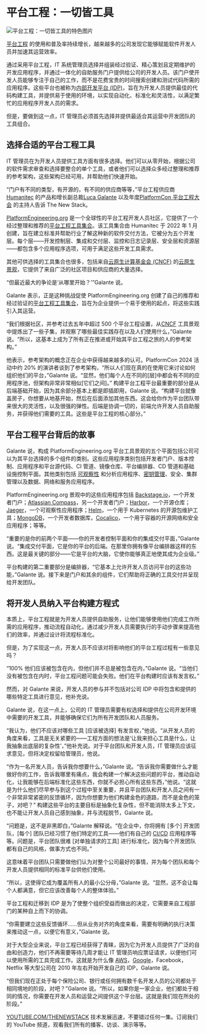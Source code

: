 # 平台工程：一切皆工具

![平台工程：一切皆工具的特色图片](https://cdn.thenewstack.io/media/2024/07/328685ee-thisisengineering-f7v66rfronu-unsplash-1024x683.jpg)

[平台工程](https://thenewstack.io/platform-engineering/) 的使用和普及率持续增长，越来越多的公司发现它能够赋能软件开发人员并加速其运营效率。

通过采用平台工程，IT 系统管理员选择并组装经过验证、精心策划且定期维护的开发应用程序，并通过一体化的自助服务门户提供给公司的开发人员。该门户使开发人员能够专注于自己的工作，而不是花费宝贵的时间搜索创建和测试代码所需的应用程序。这些平台也被称为[内部开发平台 (IDP)](https://thenewstack.io/the-hidden-benefits-of-internal-developer-platforms/)，旨在为开发人员提供最佳的代码构建工具，并提供易于使用的环境，以实现自动化、标准化和灵活性，以满足繁忙的应用程序开发人员的需求。

但是，要做到这一点，IT 管理员必须首先选择并提供最适合其运营中开发团队的工具组合。

## 选择合适的平台工程工具

IT 管理员在为开发人员提供工具方面有很多选择。他们可以从零开始，根据公司的软件需求审查和选择要整合的单个工具，或者他们可以选择众多经过整理和推荐的参考架构，这些架构已经可用，并帮助他们快速开始。

“门户有不同的类型，有开源的，有不同的供应商等等，”平台工程供应商[Humanitec](https://humanitec.com/?utm_content=inline+mention) 的产品和增长副总裁[Luca Galante](https://www.linkedin.com/in/luca-galante/) 以及年度[PlatformCon 平台工程大会](https://platformcon.com/) 的主持人告诉 The New Stack。

[PlatformEngineering.org](https://platformengineering.org/) 是一个全球性的平台工程开发人员社区，它提供了一个经过整理和推荐的[平台工程工具集合](https://platformengineering.org/platform-tooling)。该工具集合由 Humanitec 于 2022 年 1 月创建，旨在建立标准并帮助行业了解这种新的软件交付方法，它被分为五个开发层。每个层——开发控制层、集成和交付层、监控和日志记录层、安全层和资源层——都包含多个应用程序选项，可用于满足这些开发工具需求。

其他可供选择的工具集合也很多，包括来自[云原生计算基金会 (CNCF)](https://cncf.io/?utm_content=inline+mention) 的[云原生景观](https://landscape.cncf.io/?view-mode=grid)，它提供了来自广泛的社区项目和供应商的大量选择。

“但最近最大的争论是‘从哪里开始？’”Galante 说。

Galante 表示，正是这种挑战促使 PlatformEngineering.org 创建了自己的推荐和经过验证的[平台工程工具集合](https://thenewstack.io/7-great-tools-for-your-platform-engineering-toolchain/)，旨在为企业提供一个易于使用的起点，将这些实践引入其运营。

“我们根据社区，并参考过去五年中超过 500 个平台工程设置，从[CNCF](https://thenewstack.io/botkube-building-bridges-across-the-cncf-landscape/) 工具景观中提炼出了一些子集，并观察了哪些最佳实践存在以及人们使用什么，”Galante 说。“所以，这基本上成为了所有正在推进或开始其平台工程之旅的人的参考架构。”

他表示，参考架构的概念正在企业中获得越来越多的认可。PlatformCon 2024 活动中约 20% 的演讲者谈到了参考架构，“所以人们现在真的在使用它来讨论如何组织他们的平台，”Galante 说。“显然，他们每个人在不同的[层]中都会有不同的应用程序池，但架构非常非常相似[它们之间]。”
构建平台工程平台最重要的部分是从后端基础开始，因为其余部分基本上都是即插即用，Galante 说。“构建平台就像盖房子，你想要从地基开始，然后在后面添加其他东西。这会给你作为平台团队带来很大的灵活性，以及很强的弹性。后端是协调一切的，前端允许开发人员自助服务，并获得他们需要的工具。这些是平台工程的核心部分。”

## 平台工程平台背后的故事
Galante 说，构成 PlatformEngineering.org 平台工具景观的五个平面包括公司可以为其平台选择的多个组件的类别。这些应用程序类别包括开发者门户、版本控制、应用程序和平台源代码、CI 管道、镜像仓库、平台编排器、CD 管道和基础设施控制平面。其他类别包括 [可观察性](https://thenewstack.io/observability/) 和分析应用程序、[密钥管理](https://thenewstack.io/the-challenges-of-secrets-management-from-code-to-cloud/)、安全、集群管理以及数据、网络和服务应用程序。

PlatformEngineering.org 景观中的这些应用程序包括 [Backstage.io](https://platformengineering.org/tools/backstage-io-spotify)，一个开发者门户；[Atlassian Compass](https://platformengineering.org/tools/compass)，另一个开发者门户；[Harbor](https://platformengineering.org/tools/harbor)，一个开源仓库；[Jaeger](https://platformengineering.org/tools/jaeger)，一个可观察性应用程序；[Helm](https://platformengineering.org/tools/helm)，一个用于 Kubernetes 的开源包维护工具；[MongoDB](https://platformengineering.org/tools/mongodb)，一个开发者数据库，[Cocalico](https://platformengineering.org/tools/project-calico-open-source)，一个用于容器的开源网络和安全应用程序；等等。

“重要的是你的前两个平面——你的开发者控制平面和你的集成交付平面，”Galante 说。“集成交付平面，它是你的平台的后端。在那里你拥有像平台编排器这样的东西。这是最关键的部分——它是平台的大脑，它使你能够真正地使其成为企业级。”

平台构建的第二重要部分是编排器，“它基本上允许开发人员访问平台的这些功能，”Galante 说。接下来是门户和其余的组件，它们帮助将正确的工具交付并呈现给开发团队。

## 将开发人员纳入平台构建方程式
本质上，平台工程就是为开发人员提供自助服务，让他们能够使用他们完成工作所需的应用程序，推动流程自动化，通过减少开发人员需要执行的手动步骤来提高他们的效率，并通过设计将流程标准化。

但是，为了实现这一点，开发人员不应该对将影响他们的平台工程过程有一些意见吗？

“100% 他们应该被包含在内，但他们并不总是被包含在内，”Galante 说。“当他们没有被包含在内时，平台工程问题可能会失败。他们在平台构建时应该有发言权。”

然而，对 Galante 来说，开发人员的参与并不包括对公司 IDP 中将包含和提供的哪些特定工具进行意见，他补充说。

Galante 说，在这一点上，公司的 IT 管理员需要有权选择和提供在公司开发环境中需要的开发工具，并能够确保它们为所有开发团队和人员服务。

“我认为，他们不应该对哪些工具 [应该被选择] 有发言权，”他说。“从开发人员的角度来看，工具是无关紧要的——工程方面的想法是‘让我来担心工具是什么，让我抽象出底层的复杂性’，”他补充说。对于平台团队和开发人员，IT 管理员应该征求意见，但将决定权留给管理员，他说。

“作为一名开发人员，告诉我你想要什么，”Galante 说。“告诉我你需要做什么才能做好你的工作，告诉我哪里有痛点，我会构建一个解决这些问题的平台，推动自动化，让我能够在后端标准化这些东西，你就不必担心所有这些东西，”他说。“这就是为什么他们尽早参与到这个过程中至关重要，并且平台团队和开发人员之间有一个非常非常紧密的反馈循环，因为你想要为他们构建金色的道路，而不是金色的笼子，对吧？”
构建这些平台的主要目标是抽象化复杂性，但不能消除太多上下文，也不能让开发人员自己感到抽象，并与流程脱节，Galante 说。

“问题是，这不是非黑即白，”Galante 解释说。“在企业中，你将拥有 [多个] 开发团队，[每个] 团队已经习惯了他们特定的工具——他们有自己的 [CI/CD](https://thenewstack.io/ci-cd/) 应用程序等等。问题是，平台团队很难 [对单独请求的工具] 进行标准化，因为每个开发团队都有自己的风格，做事方式也不同。”

这意味着平台团队只需要做他们认为对整个公司最好的事情，并为每个团队和每个开发人员提供相同的标准平台供他们使用。

“所以，这使得它成为覆盖所有人的最小公分母，”Galante 说。“显然，这不会让每个人都满意，但它应该改善每个人的整体体验。”

平台工程和迁移到 IDP 是为了使整个组织受益而做出的决定，它需要来自工程部门的某种自上而下的协调。

“你需要建立这些反馈循环……但从业务对齐的角度来看，需要有明确的执行决策来推动这一点，以便它有意义，”Galante 说。

对于大型企业来说，平台工程已经获得了青睐，因为它为开发人员提供了广泛的自由和创造力，他们不再需要等待几周才能让 IT 管理员响应票证请求，以便他们可以使用所需的工具完成工作。这就是为什么像 [AWS](https://aws.amazon.com/?utm_content=inline+mention)，[Google](https://cloud.google.com/?utm_content=inline+mention)，Facebook，Netflix 等大型公司在 2010 年左右开始开发自己的 IDP，Galante 说。

“但我们现在正处于每个保险公司、银行或任何拥有数千名开发人员的公司都处于相同境地的阶段，对吧？”Galante 说。“所以，如果你是一家企业，他们都处于相同的情况，你需要在开发人员和运营之间提供这个平台层。这就是我们现在所处的阶段。”

[YOUTUBE.COM/THENEWSTACK](https://youtube.com/thenewstack?sub_confirmation=1)
技术发展迅速，不要错过任何一集。订阅我们的 YouTube 频道，观看我们所有的播客、访谈、演示等等。